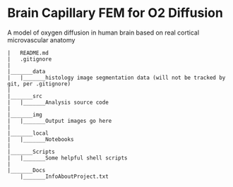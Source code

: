 # Brain Capillary FEM for O2 Diffusion
A model of oxygen diffusion in human brain based on real cortical microvascular anatomy 


```
|	README.md
|	.gitignore
|
|_______data
|	|_______histology image segmentation data (will not be tracked by git, per .gitignore)
|	
|_______src
|	|_______Analysis source code
|	
|_______img
|	|_______Output images go here
|
|_______local
|	|_______Notebooks
|
|_______Scripts
|	|_______Some helpful shell scripts
|
|_______Docs
	|_______InfoAboutProject.txt

